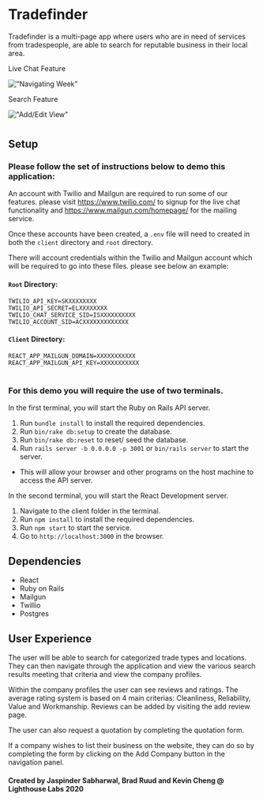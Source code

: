 # Tradefinder

Tradefinder is a multi-page app where users who are in need of services from tradespeople, are able to search for reputable business in their local area. 

Live Chat Feature

!["Navigating Week"](https://github.com/J-sabharwal/Tradefinders/blob/master/client/src/images/Live-Chat.gif?raw=true)

Search Feature

!["Add/Edit View"](https://github.com/J-sabharwal/Tradefinders/blob/master/client/src/images/Search-Feature.gif?raw=true)


# 
## Setup

### Please follow the set of instructions below to demo this application:

An account with Twilio and Mailgun are required to run some of our features. please visit https://www.twilio.com/ to signup for the live chat functionality and https://www.mailgun.com/homepage/ for the mailing service.

Once these accounts have been created, a `.env` file will need to created in both the `client` directory and `root` directory.

There will account credentials within the Twilio and Mailgun account which will be required to go into these files. please see below an example:

#### `Root` Directory:
```
TWILIO_API_KEY=SKXXXXXXXX
TWILIO_API_SECRET=ELXXXXXXXX
TWILIO_CHAT_SERVICE_SID=ISXXXXXXXXXX
TWILIO_ACCOUNT_SID=ACXXXXXXXXXXXXX
```

#### `Client` Directory:
```
REACT_APP_MAILGUN_DOMAIN=XXXXXXXXXXX
REACT_APP_MAILGUN_API_KEY=XXXXXXXXXXX
```

#
### For this demo you will require the use of two terminals. 

In the first terminal, you will start the Ruby on Rails API server.
1. Run `bundle install` to install the required dependencies. 
2. Run `bin/rake db:setup` to create the database.
3. Run `bin/rake db:reset` to reset/ seed the database.
4. Run `rails server -b 0.0.0.0 -p 3001` or `bin/rails server` to start the server. 
  - This will allow your browser and other programs on the host machine to access the API server.

In the second terminal, you will start the React Development server.
1. Navigate to the client folder in the terminal.
2. Run `npm install` to install the required dependencies.
3. Run `npm start` to start the service.
4. Go to `http://localhost:3000` in the browser.

## Dependencies
- React
- Ruby on Rails
- Mailgun
- Twillio
- Postgres

## User Experience

The user will be able to search for categorized trade types and locations. They can then navigate through the application and view the various search results meeting that criteria and view the company profiles.

Within the company profiles the user can see reviews and ratings. The average rating system is based on 4 main criterias: Cleanliness, Reliability, Value and Workmanship. Reviews can be added by visiting the add review page.

The user can also request a quotation by completing the quotation form.

If a company wishes to list their business on the website, they can do so by completing the form by clicking on the Add Company button in the navigation panel.

#### Created by Jaspinder Sabharwal, Brad Ruud and Kevin Cheng @ Lighthouse Labs 2020




